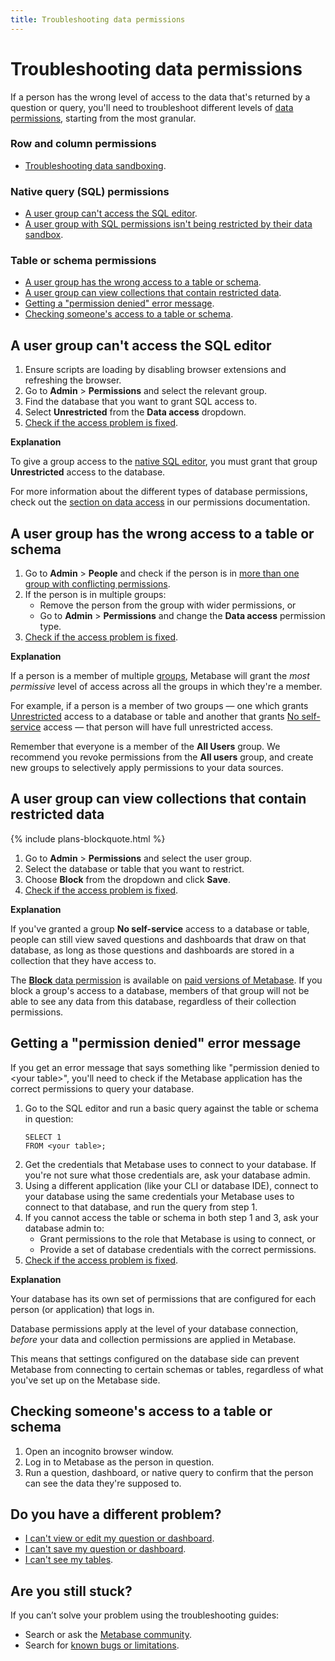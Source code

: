 ```yaml
---
title: Troubleshooting data permissions
---
```


# Troubleshooting data permissions

If a person has the wrong level of access to the data that's returned by a question or query, you'll need to troubleshoot different levels of [data permissions][data-permissions], starting from the most granular.

### Row and column permissions

- [Troubleshooting data sandboxing][troubleshooting-data-sandboxing].

### Native query (SQL) permissions

- [A user group can't access the SQL editor][sql-access].
- [A user group with SQL permissions isn't being restricted by their data sandbox][sql-sandboxing].

### Table or schema permissions

- [A user group has the wrong access to a table or schema](#a-user-group-has-the-wrong-access-to-a-table-or-schema).
- [A user group can view collections that contain restricted data](#a-user-group-can-view-collections-that-contain-restricted-data).
- [Getting a "permission denied" error message](#getting-a-permission-denied-error-message).
- [Checking someone's access to a table or schema](#checking-someones-access-to-a-table-or-schema).

## A user group can't access the SQL editor

1. Ensure scripts are loading by disabling browser extensions and refreshing the browser.
2. Go to **Admin** > **Permissions** and select the relevant group.
3. Find the database that you want to grant SQL access to.
4. Select **Unrestricted** from the **Data access** dropdown.
5. [Check if the access problem is fixed](#checking-someones-access-to-a-table-or-schema).

**Explanation** 

To give a group access to the [native SQL editor][native-query-editing], you must grant that group **Unrestricted** access to the database.

For more information about the different types of database permissions, check out the [section on data access][data-access] in our permissions documentation.

## A user group has the wrong access to a table or schema 

1. Go to **Admin** > **People** and check if the person is in [more than one group with conflicting permissions][group-permissions].
2. If the person is in multiple groups:
    - Remove the person from the group with wider permissions, or
    - Go to **Admin** > **Permissions** and change the **Data access** permission type.
3. [Check if the access problem is fixed](#checking-someones-access-to-a-table-or-schema).

**Explanation** 

If a person is a member of multiple [groups][groups], Metabase will grant the _most permissive_ level of access across all the groups in which they're a member.

For example, if a person is a member of two groups — one which grants [Unrestricted][unrestricted] access to a database or table and another that grants [No self-service][no-self-service] access — that person will have full unrestricted access.

Remember that everyone is a member of the **All Users** group. We recommend you revoke permissions from the **All users** group, and create new groups to selectively apply permissions to your data sources.

## A user group can view collections that contain restricted data

{% include plans-blockquote.html %}

1. Go to **Admin** > **Permissions** and select the user group.
2. Select the database or table that you want to restrict.
3. Choose **Block** from the dropdown and click **Save**.
4. [Check if the access problem is fixed](#checking-someones-access-to-a-table-or-schema).

**Explanation**

If you've granted a group **No self-service** access to a database or table, people can still view saved questions and dashboards that draw on that database, as long as those questions and dashboards are stored in a collection that they have access to.

The [**Block** data permission][block-data-permission] is available on [paid versions of Metabase][pricing]. If you block a group's access to a database, members of that group will not be able to see any data from this database, regardless of their collection permissions.

## Getting a "permission denied" error message

If you get an error message that says something like "permission denied to \<your table\>", you'll need to check if the Metabase application has the correct permissions to query your database.

1. Go to the SQL editor and run a basic query against the table or schema in question:
    ```
    SELECT 1
    FROM <your table>;
    ```
2. Get the credentials that Metabase uses to connect to your database. If you're not sure what those credentials are, ask your database admin.
3. Using a different application (like your CLI or database IDE), connect to your database using the same credentials your Metabase uses to connect to that database, and run the query from step 1.
4. If you cannot access the table or schema in both step 1 and 3, ask your database admin to:
    - Grant permissions to the role that Metabase is using to connect, or
    - Provide a set of database credentials with the correct permissions.
5. [Check if the access problem is fixed](#checking-someones-access-to-a-table-or-schema).

**Explanation** 

Your database has its own set of permissions that are configured for each person (or application) that logs in. 

Database permissions apply at the level of your database connection, _before_ your data and collection permissions are applied in Metabase. 

This means that settings configured on the database side can prevent Metabase from connecting to certain schemas or tables, regardless of what you've set up on the Metabase side.

## Checking someone's access to a table or schema

1. Open an incognito browser window.
2. Log in to Metabase as the person in question.
3. Run a question, dashboard, or native query to confirm that the person can see the data they're supposed to.

## Do you have a different problem?

- [I can't view or edit my question or dashboard][view-edit].
- [I can't save my question or dashboard][proxies].
- [I can't see my tables][cant-see-tables].

## Are you still stuck?

If you can’t solve your problem using the troubleshooting guides:

- Search or ask the [Metabase community][discourse].
- Search for [known bugs or limitations][known-issues].

[admin-permissions]: ../administration-guide/05-setting-permissions.html
[block-data-permission]: ../administration-guide/data-permissions.html#block-access
[cant-see-tables]: ./cant-see-tables.html
[collection-permissions]: ../administration-guide/06-collections.html
[data-access]: ../administration-guide/data-permissions.html#data-access
[data-permissions]: ../administration-guide/data-permissions.html
[discourse]: https://discourse.metabase.com/
[groups]: ../administration-guide/04-managing-users.html#groups
[group-permissions]: ../administration-guide/05-setting-permissions.html#key-points-regarding-permissions
[known-issues]: ./known-issues.html
[learn-permissions]: /learn/permissions/index.html
[native-query-editing]: ../administration-guide/data-permissions.html#native-querying
[no-self-service]: ../administration-guide/data-permissions.html#no-self-service-access
[pricing]: https://www.metabase.com/pricing
[proxies]: ./proxies.html
[sql-access]: ./data-permissions#a-user-group-cant-access-the-sql-editor
[sql-sandboxing]: ./sandboxing.html#is-the-question-written-in-sql
[table-schema-access]: ./data-permissions#people-have-the-wrong-access-to-a-table-or-schema
[troubleshooting-data-sandboxing]: ./sandboxing.html
[troubleshooting-permissions]: ./permissions.html
[unrestricted]: ../administration-guide/data-permissions.html#unrestricted-access
[view-edit]: ./cant-view-or-edit.html
